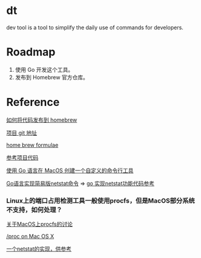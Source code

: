 # dt

dev tool is a tool to simplify the daily use of commands for developers.

# Roadmap

1. 使用 Go 开发这个工具。
2. 发布到 Homebrew 官方仓库。

# Reference

[如何将代码发布到 homebrew](https://xie.infoq.cn/article/fdb63902ad0516a03c8e3b4f5)

[项目 git 地址](https://github.com/theten52/dt)

[home brew formulae](https://formulae.brew.sh/)

[参考项目代码](https://github.com/crossoverJie/btb)

[使用 Go 语言在 MacOS 创建一个自定义的命令行工具](https://learnku.com/articles/39252)

[Go语言实现简易版netstat命令](https://www.cyub.vip/2020/11/22/Go%E8%AF%AD%E8%A8%80%E5%AE%9E%E7%8E%B0%E7%AE%80%E6%98%93%E7%89%88netstat%E5%91%BD%E4%BB%A4/)
=> [go 实现netstat功能代码参考](https://github.com/cyub/code-examples/tree/master/go/go-netstat)

### Linux上的端口占用检测工具一般使用procfs，但是MacOS部分系统不支持，如何处理？

[关于MacOS上procfs的讨论](https://superuser.com/questions/631693/where-is-the-proc-folder-on-mac-os-x)

[/proc on Mac OS X](http://web.archive.org/web/20200103161748/http://osxbook.com/book/bonus/ancient/procfs/)

[一个netstat的实现，供参考](https://github.com/bastjan/netstat)
